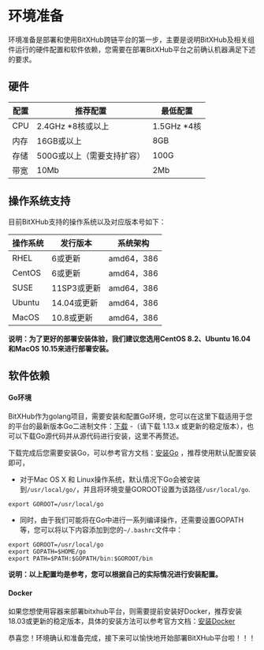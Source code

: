 # 环境准备

环境准备是部署和使用BitXHub跨链平台的第一步，主要是说明BitXHub及相关组件运行的硬件配置和软件依赖，您需要在部署BitXHub平台之前确认机器满足下述的要求。

## 硬件

配置| 推荐配置 | 最低配置 
---|---|---
CPU | 2.4GHz *8核或以上 |1.5GHz *4核
 内存 | 16GB或以上                 | 8GB         
 存储 | 500G或以上（需要支持扩容） |100G
带宽 | 10Mb |2Mb

## 操作系统支持

目前BitXHub支持的操作系统以及对应版本号如下：

操作系统| 发行版本 | 系统架构 
---|---|---
RHEL | 6或更新 |amd64，386
CentOS | 6或更新| amd64，386
SUSE  |11SP3或更新|amd64，386
Ubuntu |14.04或更新|amd64，386
MacOS |10.8或更新|amd64，386

**说明：为了更好的部署安装体验，我们建议您选用CentOS 8.2、Ubuntu 16.04和MacOS 10.15来进行部署安装。**

## 软件依赖

#### Go环境

BitXHub作为golang项目，需要安装和配置Go环境，您可以在这里下载适用于您的平台的最新版本Go二进制文件：[下载](https://golang.org/dl/) -（请下载 1.13.x 或更新的稳定版本），也可以下载Go源代码并从源代码进行安装，这里不再赘述。

下载完成后您需要安装Go，可以参考官方文档：[安装Go](https://golang.org/doc/install#install) ，推荐使用默认配置安装即可，

- 对于Mac OS X 和 Linux操作系统，默认情况下Go会被安装到`/usr/local/go/`，并且将环境变量GOROOT设置为该路径`/usr/local/go`.
```shell
export GOROOT=/usr/local/go
```


- 同时，由于我们可能将在Go中进行一系列编译操作，还需要设置GOPATH等，您可以将以下内容添加到您的`~/.bashrc`文件中：
```shell
export GOROOT=/usr/local/go
export GOPATH=$HOME/go
export PATH=$PATH:$GOPATH/bin:$GOROOT/bin
```

**说明：以上配置均是参考，您可以根据自己的实际情况进行安装配置。**

#### Docker

如果您想使用容器来部署bitxhub平台，则需要提前安装好Docker，推荐安装18.03或更新的稳定版本，具体的安装方法可以参考官方文档：[安装Docker](https://docs.docker.com/engine/install/)



恭喜您！环境确认和准备完成，接下来可以愉快地开始部署BitXHub平台啦！！！